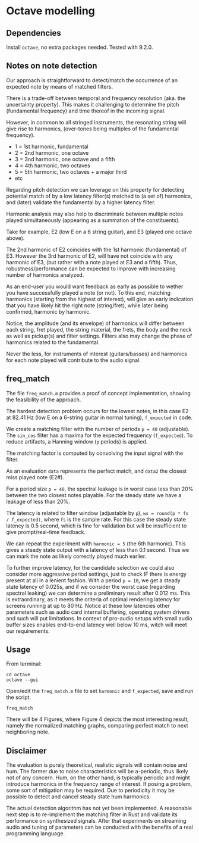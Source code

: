 # Octave modelling

## Dependencies

Install `octave`, no extra packages needed. Tested with 9.2.0.

## Notes on note detection

Our approach is straightforward to detect/match the occurrence of an expected note by means of matched filters.

There is a trade-off between temporal and frequency resolution (aka. the uncertainty property). This makes it challenging to determine the pitch (fundamental frequency) and time thereof in the incoming signal.

However, in common to all stringed instruments, the resonating string will give rise to harmonics, (over-tones being multiples of the fundamental frequency).

- 1 = 1st harmonic, fundamental
- 2 = 2nd harmonic, one octave
- 3 = 3nd harmonic, one octave and a fifth
- 4 = 4th harmonic, two octaves
- 5 = 5th harmonic, two octaves + a major third
- etc

Regarding pitch detection we can leverage on this property for detecting potential match of by a low latency filter(s) matched to (a set of) harmonics, and (later) validate the fundamental by a higher latency filter.

Harmonic analysis may also help to discriminate between multiple notes played simultaneously (appearing as a summation of the constituents).

Take for example, E2 (low E on a 6 string guitar), and E3 (played one octave above).

The 2nd harmonic of E2 coincides with the 1st harmonic (fundamental) of E3. However the 3rd harmonic of E2, will have not coincide with any harmonic of E3, (but rather with a note played at E3 and a fifth). Thus, robustness/performance can be expected to improve with increasing number of harmonics analyzed.

As an end-user you would want feedback as early as possible to wether you have successfully played a note (or not). To this end, matching harmonics (starting from the highest of interest), will give an early indication that you have likely hit the right note (string/fret), while later being confirmed, harmonic by harmonic.

Notice, the amplitude (and its envelope) of harmonics will differ between each string, fret played, the string material, the frets, the body and the neck as well as pickup(s) and filter settings. Filters also may change the phase of harmonics related to the fundamental.

Never the less, for instruments of interest (guitars/basses) and harmonics for each note played will contribute to the audio signal.

## freq_match

The file `freq_match.m` provides a proof of concept implementation, showing the feasibility of the approach.

The hardest detection problem occurs for the lowest notes, in this case E2 at 82.41 Hz (low E on a 6-string guitar in normal tuning), `f_expected` in code.

We create a matching filter with the number of periods `p = 40` (adjustable). The `sin_cos` filter has a maxima for the expected frequency (`f_expected`). To reduce artifacts, a Hanning window (`p` periods) is applied.

The matching factor is computed by convolving the input signal with the filter.

As an evaluation `data` represents the perfect match, and `data2` the closest miss played note (E2#).

For a period size `p = 40`, the spectral leakage is in worst case less than 20% between the two closest notes playable. For the steady state we have a leakage of less than 20%.

The latency is related to filter window (adjustable by `p`), `ws = round(p * fs / f_expected)`, where `fs` is the sample rate. For this case the steady state latency is 0.5 second, which is fine for validation but will be insufficient to give prompt/real-time feedback.

We can repeat the experiment with `harmonic = 5` (the 6th harmonic). This gives a steady state output with a latency of less than 0.1 second. Thus we can mark the note as likely correctly played much earlier.

To further improve latency, for the candidate selection we could also consider more aggressive period settings, just to check IF there is energy present at all in a lenient fashion. With a period `p = 10`, we get a steady state latency of 0.025s, and if we consider the worst case (regarding spectral leaking) we can determine a preliminary result after 0.012 ms. This is extraordinary, as it meets the criteria of optimal rendering latency for screens running at up to 80 Hz. Notice at these low latencies other parameters such as audio card internal buffering, operating system drivers and such will put limitations. In context of pro-audio setups with small audio buffer sizes enables end-to-end latency well below 10 ms, witch will meet our requirements.

## Usage

From terminal:

```shell
cd octave
octave --gui
```

Open/edit the `freq_match.m` file to set `harmonic` and `f_expected`, save and run the script.

```shell
freq_match
```

There will be 4 Figures, where Figure 4 depicts the most interesting result, namely the normalized matching graphs, comparing perfect match to next neighboring note.

## Disclaimer

The evaluation is purely theoretical, realistic signals will contain noise and hum. The former due to noise characteristics will be a-periodic, thus likely not of any concern. Hum, on the other hand, is typically periodic and might introduce harmonics in the frequency range of interest. If posing a problem, some sort of mitigation may be required. Due to periodicity it may be possible to detect and cancel steady state hum harmonics.

The actual detection algorithm has not yet been implemented. A reasonable next step is to re-implement the matching filter in Rust and validate its performance on synthesized signals. After that experiments on streaming audio and tuning of parameters can be conducted with the benefits of a real programming language.
